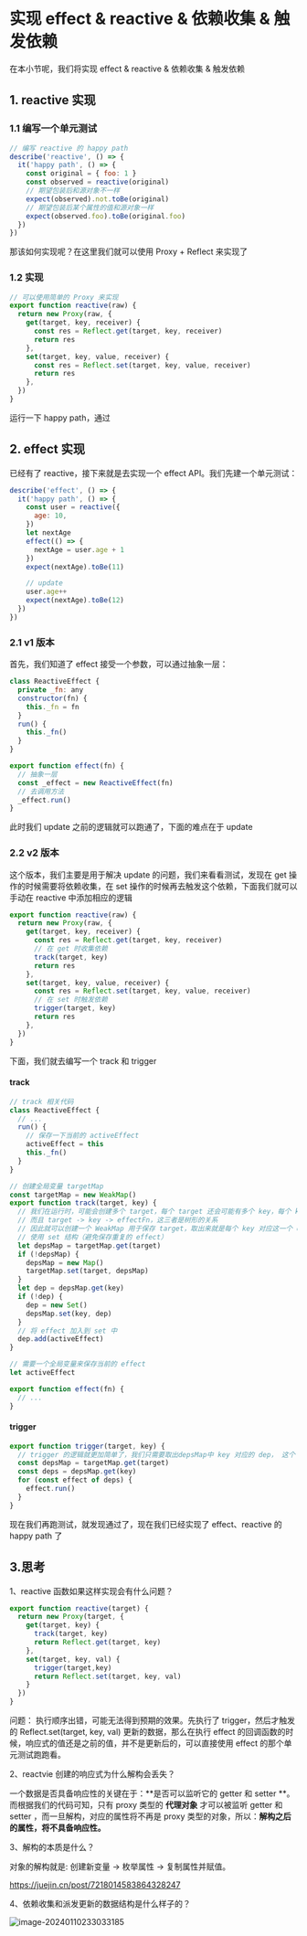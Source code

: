 # 实现 effect & reactive & 依赖收集 & 触发依赖



在本小节呢，我们将实现 effect & reactive & 依赖收集 & 触发依赖

## 1. reactive 实现

### 1.1 编写一个单元测试

```js
// 编写 reactive 的 happy path
describe('reactive', () => {
  it('happy path', () => {
    const original = { foo: 1 }
    const observed = reactive(original)
    // 期望包装后和源对象不一样
    expect(observed).not.toBe(original)
    // 期望包装后某个属性的值和源对象一样
    expect(observed.foo).toBe(original.foo)
  })
})
```

那该如何实现呢？在这里我们就可以使用 Proxy + Reflect 来实现了

### 1.2 实现

```js
// 可以使用简单的 Proxy 来实现
export function reactive(raw) {
  return new Proxy(raw, {
    get(target, key, receiver) {
      const res = Reflect.get(target, key, receiver)
      return res
    },
    set(target, key, value, receiver) {
      const res = Reflect.set(target, key, value, receiver)
      return res
    },
  })
}
```

运行一下 happy path，通过

## 2. effect 实现

已经有了 reactive，接下来就是去实现一个 effect API。我们先建一个单元测试：

```js
describe('effect', () => {
  it('happy path', () => {
    const user = reactive({
      age: 10,
    })
    let nextAge
    effect(() => {
      nextAge = user.age + 1
    })
    expect(nextAge).toBe(11)

    // update
    user.age++
    expect(nextAge).toBe(12)
  })
})
```



### 2.1 v1 版本

首先，我们知道了 effect 接受一个参数，可以通过抽象一层：

```js
class ReactiveEffect {
  private _fn: any
  constructor(fn) {
    this._fn = fn
  }
  run() {
    this._fn()
  }
}

export function effect(fn) {
  // 抽象一层
  const _effect = new ReactiveEffect(fn)
  // 去调用方法
  _effect.run()
}
```

此时我们 update 之前的逻辑就可以跑通了，下面的难点在于 update

### 2.2 v2 版本

这个版本，我们主要是用于解决 update 的问题，我们来看看测试，发现在 get 操作的时候需要将依赖收集，在 set 操作的时候再去触发这个依赖，下面我们就可以手动在 reactive 中添加相应的逻辑

```js
export function reactive(raw) {
  return new Proxy(raw, {
    get(target, key, receiver) {
      const res = Reflect.get(target, key, receiver)
      // 在 get 时收集依赖
      track(target, key)
      return res
    },
    set(target, key, value, receiver) {
      const res = Reflect.set(target, key, value, receiver)
      // 在 set 时触发依赖
      trigger(target, key)
      return res
    },
  })
}
```

下面，我们就去编写一个 track 和 trigger



#### track

```js
// track 相关代码
class ReactiveEffect {
  // ...
  run() {
    // 保存一下当前的 activeEffect
    activeEffect = this
    this._fn()
  }
}

// 创建全局变量 targetMap
const targetMap = new WeakMap()
export function track(target, key) {
  // 我们在运行时，可能会创建多个 target，每个 target 还会可能有多个 key，每个 key 又关联着多个 effectFn
  // 而且 target -> key -> effectFn，这三者是树形的关系
  // 因此就可以创建一个 WeakMap 用于保存 target，取出来就是每个 key 对应这一个 depsMap，而每个 depsMap 又是一个 Set
  // 使用 set 结构（避免保存重复的 effect）
  let depsMap = targetMap.get(target)
  if (!depsMap) {
    depsMap = new Map()
    targetMap.set(target, depsMap)
  }
  let dep = depsMap.get(key)
  if (!dep) {
    dep = new Set()
    depsMap.set(key, dep)
  }
  // 将 effect 加入到 set 中
  dep.add(activeEffect)
}

// 需要一个全局变量来保存当前的 effect
let activeEffect

export function effect(fn) {
  // ...
}
```

#### trigger

```js
export function trigger(target, key) {
  // trigger 的逻辑就更加简单了，我们只需要取出depsMap中 key 对应的 dep， 这个 dep 是 一个 set 结构，再遍历 set 执行每个 effect 就可以了
  const depsMap = targetMap.get(target)
  const deps = depsMap.get(key)
  for (const effect of deps) {
    effect.run()
  }
}
```











现在我们再跑测试，就发现通过了，现在我们已经实现了 effect、reactive 的 happy path 了



## 3.思考

1、reactive 函数如果这样实现会有什么问题？

```js
export function reactive(target) {
  return new Proxy(target, {
    get(target, key) {
      track(target, key)
      return Reflect.get(target, key)
    },
    set(target, key, val) {
      trigger(target,key)
      return Reflect.set(target, key, val)
    }
  })
}
```

问题： 执行顺序出错，可能无法得到预期的效果。先执行了 trigger，然后才触发的 Reflect.set(target, key, val) 更新的数据，那么在执行 effect 的回调函数的时候，响应式的值还是之前的值，并不是更新后的，可以直接使用 effect 的那个单元测试跑跑看。



2、reactvie 创建的响应式为什么解构会丢失？

一个数据是否具备响应性的关键在于：**是否可以监听它的 getter 和 setter **。而根据我们的代码可知，只有 proxy 类型的 **代理对象** 才可以被监听 getter 和 setter ，而一旦解构，对应的属性将不再是 proxy 类型的对象，所以：**解构之后的属性，将不具备响应性。**



3、解构的本质是什么？

对象的解构就是: 创建新变量 -> 枚举属性 -> 复制属性并赋值。

https://juejin.cn/post/7218014583864328247



4、依赖收集和派发更新的数据结构是什么样子的？

![image-20240110233033185](https://qn.huat.xyz/mac/202401102331529.png)
